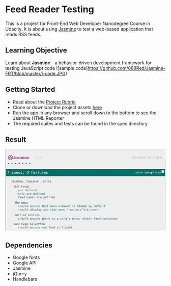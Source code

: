 # Feed Reader Testing

This is a project for Front-End Web Developer Nanodegree Course in Udacity.
It is about using [Jasmine](https://jasmine.github.io/) to test a web-based application that reads RSS feeds.

## Learning Objective

Learn about **Jasmine** - a behavior-driven development framework for testing JavaScript code
![sample code]https://github.com/888Red/Jasmine-FRT/blob/master/j-code.JPG)

## Getting Started

* Read about the [Project Rubric](https://review.udacity.com/#!/rubrics/18/view)
* Clone or download the project assets [here](https://github.com/udacity/frontend-nanodegree-feedreader)
* Run the app in any browser and scroll down to the bottom to see the Jasmine HTML Reporter
* The required suites and tests can be found in the spec directory

## Result

![Screenshot](https://github.com/888Red/Jasmine-FRT/blob/master/Capture.JPG)

## Dependencies

* Google fonts
* Google API
* Jasmine
* jQuery
* Handlebars
